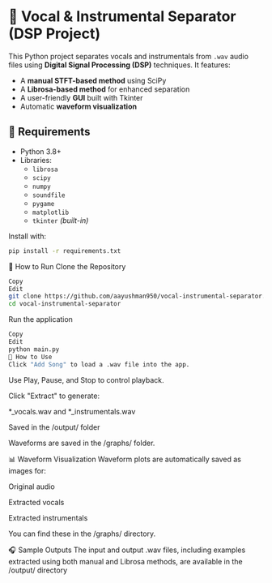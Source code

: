 # 🎵 Vocal & Instrumental Separator (DSP Project)

This Python project separates vocals and instrumentals from `.wav` audio files using **Digital Signal Processing (DSP)** techniques. It features:

- A **manual STFT-based method** using SciPy
- A **Librosa-based method** for enhanced separation
- A user-friendly **GUI** built with Tkinter
- Automatic **waveform visualization**

## 🔧 Requirements

- Python 3.8+
- Libraries:
  - `librosa`
  - `scipy`
  - `numpy`
  - `soundfile`
  - `pygame`
  - `matplotlib`
  - `tkinter` *(built-in)*

Install with:

```bash
pip install -r requirements.txt
```

🚀 How to Run
Clone the Repository

```bash
Copy
Edit
git clone https://github.com/aayushman950/vocal-instrumental-separator.git
cd vocal-instrumental-separator
```

Run the application
```bash
Copy
Edit
python main.py
🧪 How to Use
Click "Add Song" to load a .wav file into the app.
```

Use Play, Pause, and Stop to control playback.

Click "Extract" to generate:

*_vocals.wav and *_instrumentals.wav

Saved in the /output/ folder

Waveforms are saved in the /graphs/ folder.

📊 Waveform Visualization
Waveform plots are automatically saved as images for:

Original audio

Extracted vocals

Extracted instrumentals

You can find these in the /graphs/ directory.

🎧 Sample Outputs
The input and output .wav files, including examples extracted using both manual and Librosa methods, are available in the /output/ directory